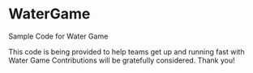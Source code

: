 # WaterGame
 Sample Code for Water Game

This code is being provided to help teams get up and running fast with Water Game
Contributions will be gratefully considered.  Thank you!
